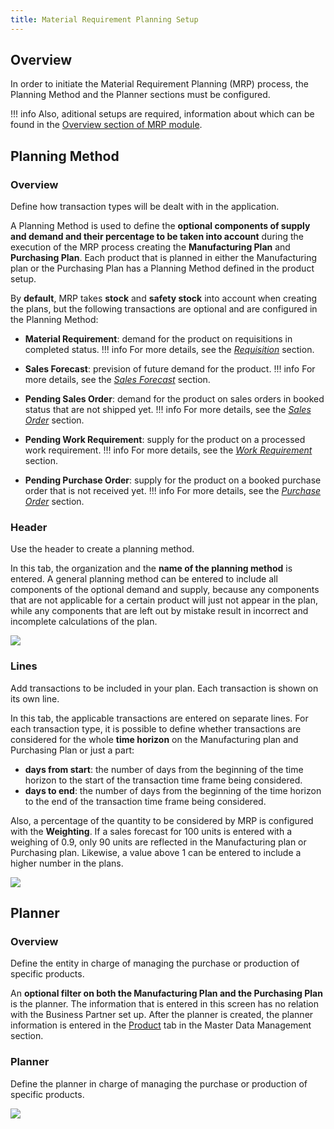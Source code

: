 ```yaml
---
title: Material Requirement Planning Setup
---
```

## Overview

In order to initiate the Material Requirement Planning (MRP) process, the Planning Method and the Planner sections must be configured. 

!!! info
    Also, aditional setups are required, information about which can be found in the [Overview section of MRP module](https://docs.etendo.software/en/end-user-documentation/etendo-environment/functional-documentation/business-management/material-requirement-planning). 


## Planning Method

### Overview

Define how transaction types will be dealt with in the application.

A Planning Method is used to define the **optional components of supply and demand and their percentage to be taken into account** during the execution of the MRP process creating the **Manufacturing Plan** and **Purchasing Plan**. Each product that is planned in either the Manufacturing plan or the Purchasing Plan has a Planning Method defined in the product setup.

By **default**, MRP takes **stock** and **safety stock** into account when creating the plans, but the following transactions are optional and are configured in the Planning Method:

-   **Material Requirement**: demand for the product on requisitions in completed status. 
!!! info
    For more details, see the [_Requisition_](https://docs.etendo.software/en/end-user-documentation/etendo-environment/functional-documentation/business-management/procurement-management#requisition) section.

- **Sales Forecast**: prevision of future demand for the product. 
!!! info
    For more details, see the [_Sales Forecast_](https://docs.etendo.software/en/end-user-documentation/etendo-environment/functional-documentation/business-management/material-requirement-planning#mrp-forecast) section.

-   **Pending Sales Order**: demand for the product on sales orders in booked status that are not shipped yet. 
!!! info
    For more details, see the [_Sales Order_](https://docs.etendo.software/en/end-user-documentation/etendo-environment/functional-documentation/business-management/sales-management#sales-order) section.

-   **Pending Work Requirement**: supply for the product on a processed work requirement. 
!!! info
    For more details, see the [_Work Requirement_](https://docs.etendo.software/en/end-user-documentation/etendo-environment/functional-documentation/business-management/production-management#work-requirement) section.

-   **Pending Purchase Order**: supply for the product on a booked purchase order that is not received yet. 
!!! info
    For more details, see the [_Purchase Order_](https://docs.etendo.software/en/end-user-documentation/etendo-environment/functional-documentation/business-management/procurement-management#purchase-order) section.


### **Header**

Use the header to create a planning method.

In this tab, the organization and the **name of the planning method** is entered. A general planning method can be entered to include all components of the optional demand and supply, because any components that are not applicable for a certain product will just not appear in the plan, while any components that are left out by mistake result in incorrect and incomplete calculations of the plan.

![](/docs.etendo.software/assets/drive/r-sIhmWnmoYNZsemrEKq3Il7LQsg1iDrcrq5K3H2HprddfyVZa7wiE5nmb6uaDHTpzSWHiHnvCetwhHQ_RBq1NJP3cIv17F96ZxBnqmyeWowc_zmB432U68KEEtdZbheLdRHdx9w00xaewhcEybYe4E.png)

### **Lines**

Add transactions to be included in your plan. Each transaction is shown on its own line.

In this tab, the applicable transactions are entered on separate lines. For each transaction type, it is possible to define whether transactions are considered for the whole **time horizon** on the Manufacturing plan and Purchasing Plan or just a part:

-   **days from start**: the number of days from the beginning of the time horizon to the start of the transaction time frame being considered.
-   **days to end**: the number of days from the beginning of the time horizon to the end of the transaction time frame being considered.

Also, a percentage of the quantity to be considered by MRP is configured with the **Weighting**. If a sales forecast for 100 units is entered with a weighing of 0.9, only 90 units are reflected in the Manufacturing plan or Purchasing plan. Likewise, a value above 1 can be entered to include a higher number in the plans.

![](/docs.etendo.software/assets/drive/r3xp-vXHNSPnrw9FA7ashqCDRgL0s5LE9i_8sNTRssgBQiOX5bDavCyyxMCmCXIUKzvbPdxvrp6wkfXKLFftUwcqNn3u57H56hpHgKp4z0YkfjBobN-fV1M_gGf09M7MyrjutIBaZzR40_IdhQn8fb0.png)

## **Planner**

### **Overview** 

Define the entity in charge of managing the purchase or production of specific products.

An **optional filter on both the Manufacturing Plan and the Purchasing Plan** is the planner. The information that is entered in this screen has no relation with the Business Partner set up. After the planner is created, the planner information is entered in the [Product](https://docs.etendo.software/en/end-user-documentation/etendo-environment/functional-documentation/business-management/masterdata-management#product) tab in the Master Data Management section.

### **Planner**

Define the planner in charge of managing the purchase or production of specific products.

![](/docs.etendo.software/assets/drive/2IK-YKaAHZYtnh4V1r_P9QgY4oU3-wDlu73TD8YZffxiibZ-JWkhjD_fCnJLzntBSgBhJSLbMx3IOsYOPFoDahYodIPGEq1P8LytGAg9aCEylB2iknxNfhnwCH8MgxgF1F6CYXVQxBPfF7KuArrucc4.png)